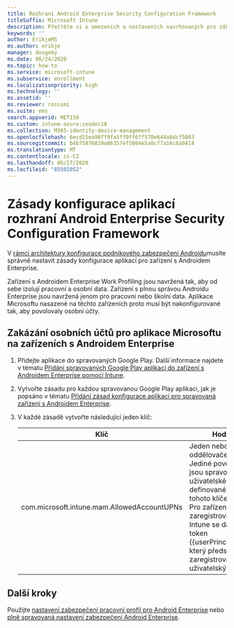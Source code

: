 ```yaml
---
title: Rozhraní Android Enterprise Security Configuration Framework
titleSuffix: Microsoft Intune
description: Přečtěte si o omezeních a nastaveních navrhovaných pro základní a vysoké zabezpečení zařízení s Androidem Enterprise.
keywords: ''
author: ErikjeMS
ms.author: erikje
manager: dougeby
ms.date: 06/24/2020
ms.topic: how-to
ms.service: microsoft-intune
ms.subservice: enrollment
ms.localizationpriority: high
ms.technology: ''
ms.assetid: ''
ms.reviewer: rosssmi
ms.suite: ems
search.appverid: MET150
ms.custom: intune-azure;seodec18
ms.collection: M365-identity-device-management
ms.openlocfilehash: 6ecd15ea98ff9fa5ff0ff6ff570e644a8dcf5003
ms.sourcegitcommit: b4b75876839e86357ef5804e5a0cf7a16c8a0414
ms.translationtype: MT
ms.contentlocale: cs-CZ
ms.lasthandoff: 06/27/2020
ms.locfileid: "85502852"
---
```

# <a name="android-enterprise-security-configuration-framework-app-configuration-policies"></a>Zásady konfigurace aplikací rozhraní Android Enterprise Security Configuration Framework

V [rámci architektury konfigurace podnikového zabezpečení Androidu](android-configuration-framework.md)musíte správně nastavit zásady konfigurace aplikací pro zařízení s Androidem Enterprise.

Zařízení s Androidem Enterprise Work Profiling jsou navržená tak, aby od sebe izolují pracovní a osobní data. Zařízení s plnou správou Androidu Enterprise jsou navržená jenom pro pracovní nebo školní data. Aplikace Microsoftu nasazené na těchto zařízeních proto musí být nakonfigurované tak, aby povolovaly osobní účty.

## <a name="disallow-personal-accounts-for-microsoft-apps-on-android-enterprise-devices"></a>Zakázání osobních účtů pro aplikace Microsoftu na zařízeních s Androidem Enterprise

1. Přidejte aplikace do spravovaných Google Play. Další informace najdete v tématu [Přidání spravovaných Google Play aplikací do zařízení s Androidem Enterprise pomocí Intune](../apps/apps-add-android-for-work.md).
2. Vytvořte zásadu pro každou spravovanou Google Play aplikaci, jak je popsáno v tématu [Přidání zásad konfigurace aplikací pro spravovaná zařízení s Androidem Enterprise]().
3. V každé zásadě vytvořte následující jeden klíč:

    | Klíč | Hodnoty |
    | --- | --- |
    | com.microsoft.intune.mam.AllowedAccountUPNs | Jeden nebo více; oddělovače UPN.<br>Jediné povolené účty jsou spravované uživatelské účty definované pomocí tohoto klíče.<br>Pro zařízení zaregistrovaná v Intune se dá použít token {{userPrincipalName}}, který představuje zaregistrovaný uživatelský účet. |


## <a name="next-steps"></a>Další kroky
Použijte [nastavení zabezpečení pracovní profil pro Android Enterprise](android-work-profile-security-settings.md) nebo [plně spravovaná nastavení zabezpečení Android Enterprise](android-fully-managed-security-settings.md).
